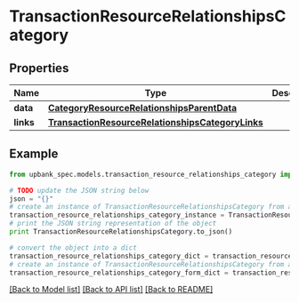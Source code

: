 # TransactionResourceRelationshipsCategory


## Properties

Name | Type | Description | Notes
------------ | ------------- | ------------- | -------------
**data** | [**CategoryResourceRelationshipsParentData**](CategoryResourceRelationshipsParentData.md) |  | 
**links** | [**TransactionResourceRelationshipsCategoryLinks**](TransactionResourceRelationshipsCategoryLinks.md) |  | [optional] 

## Example

```python
from upbank_spec.models.transaction_resource_relationships_category import TransactionResourceRelationshipsCategory

# TODO update the JSON string below
json = "{}"
# create an instance of TransactionResourceRelationshipsCategory from a JSON string
transaction_resource_relationships_category_instance = TransactionResourceRelationshipsCategory.from_json(json)
# print the JSON string representation of the object
print TransactionResourceRelationshipsCategory.to_json()

# convert the object into a dict
transaction_resource_relationships_category_dict = transaction_resource_relationships_category_instance.to_dict()
# create an instance of TransactionResourceRelationshipsCategory from a dict
transaction_resource_relationships_category_form_dict = transaction_resource_relationships_category.from_dict(transaction_resource_relationships_category_dict)
```
[[Back to Model list]](../README.md#documentation-for-models) [[Back to API list]](../README.md#documentation-for-api-endpoints) [[Back to README]](../README.md)


